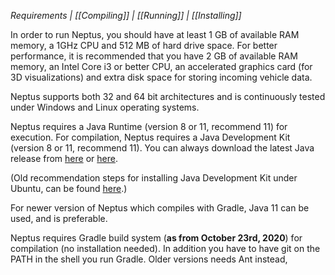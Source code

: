 _Requirements | [[Compiling]] | [[Running]] | [[Installing]]_

In order to run Neptus, you should have at least 1 GB of available RAM memory, a 1GHz CPU and 512 MB of hard drive space. For better performance, it is recommended that you have 2 GB of available RAM memory, an Intel Core i3 or better CPU, an accelerated graphics card (for 3D visualizations) and extra disk space for storing incoming vehicle data.

Neptus supports both 32 and 64 bit architectures and is continuously tested under Windows and Linux operating systems.

Neptus requires a Java Runtime (version 8 or 11, recommend 11) for execution. For compilation, Neptus requires a Java Development Kit (version 8 or 11, recommend 11). You can always download the latest Java release from [here](https://adoptium.net/) or [here](http://www.oracle.com/technetwork/java/javase/downloads/index.html).

(Old recommendation steps for installing Java Development Kit under Ubuntu, can be found [here](http://www.webupd8.org/2012/09/install-oracle-java-8-in-ubuntu-via-ppa.html).)

For newer version of Neptus which compiles with Gradle, Java 11 can be used, and is preferable.

Neptus requires Gradle build system (**as from October 23rd, 2020**) for compilation (no installation needed). In addition you have to have git on the PATH in the shell you run Gradle. Older versions needs Ant instead,
